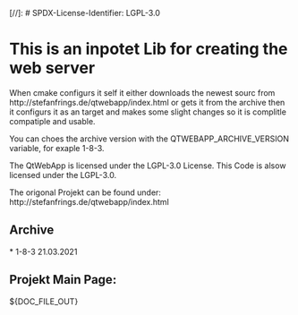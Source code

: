 [//]: # SPDX-License-Identifier: LGPL-3.0<p>
<h1> This is an inpotet Lib for creating the web server</h1>
When cmake configurs it self it either downloads the newest sourc from http://stefanfrings.de/qtwebapp/index.html or gets it from the archive then it configurs it as an target and makes some slight changes so it is complitle compatiple and usable.<p>
You can choes the archive version with the QTWEBAPP_ARCHIVE_VERSION variable, for exaple 1-8-3.<p>
The QtWebApp is licensed under the LGPL-3.0 License. This Code is alsow licensed under the LGPL-3.0.<p>
The origonal Projekt can be found under: http://stefanfrings.de/qtwebapp/index.html<p>
<p>
<h2>Archive</h2>
* 1-8-3 21.03.2021

<h2>Projekt Main Page:</h2>
${DOC_FILE_OUT}
